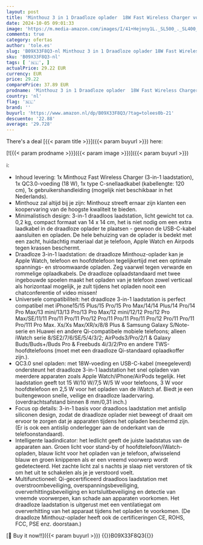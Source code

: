 ```yaml
---
layout: post
title: 'Minthouz 3 in 1 Draadloze oplader  18W Fast Wireless Charger voor meerdere apparaten Apple Watch  AirPods  Draadloze oplader standaard compatibel met iPhone 14/13/12/11 Series  met adapter '
date: 2024-10-05 09:01:33
image: 'https://m.media-amazon.com/images/I/41+Hejnny1L._SL500_._SL400_.jpg'
comments: true
category: ofertas
author: 'tole.es'
slug: 'B09X33F8Q3-nl Minthouz 3 in 1 Draadloze oplader 18W Fast Wireless...'
sku: 'B09X33F8Q3-nl'
tags: [ '🇳🇱', ]
actualPrice: 29.22 EUR
currency: EUR
price: 29.22
comparePrice: 37.89 EUR
prodname: 'Minthouz 3 in 1 Draadloze oplader  18W Fast Wireless Charger voor meerdere apparaten Apple Watch  AirPods  Draadloze oplader standaard compatibel met iPhone 14/13/12/11 Series  met adapter '
country: 'nl'
flag: '🇳🇱'
brand: ''
buyurl: 'https://www.amazon.nl/dp/B09X33F8Q3/?tag=tolees0b-21'
descuento: '22.88'
average: '29.728'
---
```


There's a deal [{{< param title >}}]({{< param buyurl >}})  here:

[![{{< param prodname >}}]({{< param image >}})]({{< param buyurl >}})

ℹ️:

- Inhoud levering: 1x Minthouz Fast Wireless Charger (3-in-1 laadstation), 1x QC3.0-voeding (18 W), 1x type C-snellaadkabel (kabellengte: 120 cm), 1x gebruikershandleiding (mogelijk niet beschikbaar in het Nederlands).
- Minthouz zal altijd bij je zijn: Minthouz streeft ernaar zijn klanten een koopervaring van de hoogste kwaliteit te bieden.
- Minimalistisch design: 3-in-1 draadloos laadstation, licht gewicht tot ca. 0,2 kg, compact formaat van 14 x 14 cm, het is niet nodig om een extra laadkabel in de draadloze oplader te plaatsen - gewoon de USB-C-kabel aansluiten en opladen. De hele behuizing van de oplader is bedekt met een zacht, huidachtig materiaal dat je telefoon, Apple Watch en Airpods tegen krassen beschermt.
- Draadloze 3-in-1 laadstation: de draadloze Minthouz-oplader kan je Apple Watch, telefoon en hoofdtelefoon tegelijkertijd met een optimale spannings- en stroomwaarde opladen. Zeg vaarwel tegen verwarde en rommelige oplaadkabels. De draadloze oplaadstandaard met twee ingebouwde spoelen maakt het opladen van je telefoon zowel verticaal als horizontaal mogelijk, je zult tijdens het opladen nooit een chatconferentie of video missen!
- Universele compatibiliteit: het draadloze 3-in-1 laadstation is perfect compatibel met iPhone15/15 Plus/15 Pro/15 Pro Max/14/14 Plus/14 Pro/14 Pro Max/13 mini/13/13 Pro/13 Pro Max/12 mini/12/12 Pro/12 Pro Max/SE/11/11 Pro/11 Pro/11 Pro/12 Pro/11 Pro/11 Pro/11 Pro/12 Pro/11 Pro/11 Pro/111 Pro Max. Xs/Xs Max/XR/x/8/8 Plus & Samsung Galaxy S/Note-serie en Huawei en andere Qi-compatibele mobiele telefoons; alleen iWatch serie 8/SE2/7/6/SE/5/4/3/2; AirPods3/Pro/2/1 & Galaxy Buds/Buds+/Buds Pro & Freebuds 4i/3/2/Pro en andere TWS-hoofdtelefoons (moet met een draadloze Qi-standaard oplaadkoffer zijn.).
- QC3.0 snel opladen: met 18W-voeding en USB-C-kabel (meegeleverd) ondersteunt het draadloze 3-in-1 laadstation het snel opladen van meerdere apparaten zoals Apple Watch/iPhone/AirPods tegelijk. Het laadstation geeft tot 15 W/10 W/7,5 W/5 W voor telefoons, 3 W voor hoofdtelefoon en 2,5 W voor het opladen van de iWatch af. Biedt je een buitengewoon snelle, veilige en draadloze laadervaring. (overdrachtsafstand binnen 8 mm/0,31 inch.)
- Focus op details: 3-in-1 basis voor draadloos laadstation met antislip siliconen design, zodat de draadloze oplader niet beweegt of draait om ervoor te zorgen dat je apparaten tijdens het opladen beschermd zijn. (Er is ook een antislip onderlegger aan de onderkant van de telefoonstandaard).
- Intelligente laadindicator: het ledlicht geeft de juiste laadstatus van de apparaten aan. Groen licht voor stand-by of hoofdtelefoon/iWatch-opladen, blauw licht voor het opladen van je telefoon, afwisselend blauw en groen knipperen als er een vreemd voorwerp wordt gedetecteerd. Het zachte licht zal s nachts je slaap niet verstoren of tik om het uit te schakelen als je je verstoord voelt.
- Multifunctioneel: Qi-gecertificeerd draadloos laadstation met overstroombeveiliging, overspanningsbeveiliging, oververhittingsbeveiliging en kortsluitbeveiliging en detectie van vreemde voorwerpen, kan schade aan apparaten voorkomen. Het draadloze laadstation is uitgerust met een ventilatiegat om oververhitting van het apparaat tijdens het opladen te voorkomen. (De draadloze Minthouz-oplader heeft ook de certificeringen CE, ROHS, FCC, PSE enz. doorstaan.)

[🛒 Buy it now!!]({{< param buyurl >}})
{{<world>}}B09X33F8Q3{{</world>}}
